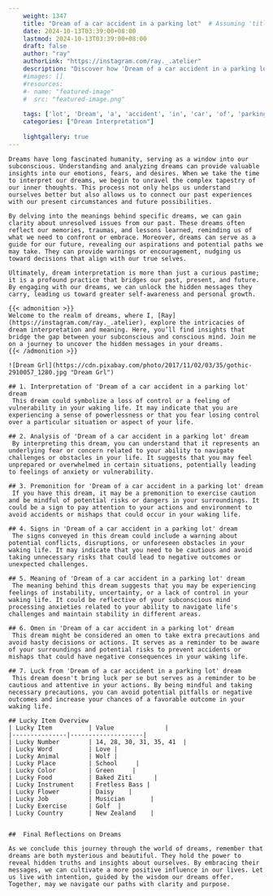 ```yaml
---
    weight: 1347
    title: "Dream of a car accident in a parking lot"  # Assuming 'title' column exists
    date: 2024-10-13T03:39:00+08:00
    lastmod: 2024-10-13T03:39:00+08:00
    draft: false
    author: "ray"
    authorLink: "https://instagram.com/ray._.atelier"
    description: "Discover how 'Dream of a car accident in a parking lot' can interpret your future and uncover its significant meanings in your life."
    #images: []
    #resources:
    #- name: "featured-image"
    #  src: "featured-image.png"
    
    tags: ['lot', 'Dream', 'a', 'accident', 'in', 'car', 'of', 'parking']
    categories: ["Dream Interpretation"]
    
    lightgallery: true
---
```

    
    Dreams have long fascinated humanity, serving as a window into our subconscious. Understanding and analyzing dreams can provide valuable insights into our emotions, fears, and desires. When we take the time to interpret our dreams, we begin to unravel the complex tapestry of our inner thoughts. This process not only helps us understand ourselves better but also allows us to connect our past experiences with our present circumstances and future possibilities.
    
    By delving into the meanings behind specific dreams, we can gain clarity about unresolved issues from our past. These dreams often reflect our memories, traumas, and lessons learned, reminding us of what we need to confront or embrace. Moreover, dreams can serve as a guide for our future, revealing our aspirations and potential paths we may take. They can provide warnings or encouragement, nudging us toward decisions that align with our true selves.
    
    Ultimately, dream interpretation is more than just a curious pastime; it is a profound practice that bridges our past, present, and future. By engaging with our dreams, we can unlock the hidden messages they carry, leading us toward greater self-awareness and personal growth.
    
    {{< admonition >}}
    Welcome to the realm of dreams, where I, [Ray](https://instagram.com/ray._.atelier), explore the intricacies of dream interpretation and meaning. Here, you’ll find insights that bridge the gap between your subconscious and conscious mind. Join me on a journey to uncover the hidden messages in your dreams.
    {{< /admonition >}}
    
    ![Dream Grl](https://cdn.pixabay.com/photo/2017/11/02/03/35/gothic-2910057_1280.jpg "Dream Grl")
    
    ## 1. Interpretation of 'Dream of a car accident in a parking lot' dream
     This dream could symbolize a loss of control or a feeling of vulnerability in your waking life. It may indicate that you are experiencing a sense of powerlessness or that you fear losing control over a particular situation or aspect of your life.
    
    ## 2. Analysis of 'Dream of a car accident in a parking lot' dream
     By interpreting this dream, you can understand that it represents an underlying fear or concern related to your ability to navigate challenges or obstacles in your life. It suggests that you may feel unprepared or overwhelmed in certain situations, potentially leading to feelings of anxiety or vulnerability.
    
    ## 3. Premonition for 'Dream of a car accident in a parking lot' dream
     If you have this dream, it may be a premonition to exercise caution and be mindful of potential risks or dangers in your surroundings. It could be a sign to pay attention to your actions and environment to avoid accidents or mishaps that could occur in your waking life.
    
    ## 4. Signs in 'Dream of a car accident in a parking lot' dream
     The signs conveyed in this dream could include a warning about potential conflicts, disruptions, or unforeseen obstacles in your waking life. It may indicate that you need to be cautious and avoid taking unnecessary risks that could lead to negative outcomes or unexpected challenges.
    
    ## 5. Meaning of 'Dream of a car accident in a parking lot' dream
     The meaning behind this dream suggests that you may be experiencing feelings of instability, uncertainty, or a lack of control in your waking life. It could be reflective of your subconscious mind processing anxieties related to your ability to navigate life's challenges and maintain stability in different areas.
    
    ## 6. Omen in 'Dream of a car accident in a parking lot' dream
     This dream might be considered an omen to take extra precautions and avoid hasty decisions or actions. It serves as a reminder to be aware of your surroundings and potential risks to prevent accidents or mishaps that could have negative consequences in your waking life.
    
    ## 7. Luck from 'Dream of a car accident in a parking lot' dream
     This dream doesn't bring luck per se but serves as a reminder to be cautious and attentive in your actions. By being mindful and taking necessary precautions, you can avoid potential pitfalls or negative outcomes and increase your chances of a favorable outcome in your waking life.
    
    ## Lucky Item Overview
    | Lucky Item          | Value              |
    |---------------|--------------------|
    | Lucky Number        | 14, 28, 30, 31, 35, 41  |
    | Lucky Word          | Love |
    | Lucky Animal        | Wolf |
    | Lucky Place         | School     |
    | Lucky Color         | Green     |
    | Lucky Food          | Baked Ziti      |
    | Lucky Instrument    | Fretless Bass |
    | Lucky Flower        | Daisy    |
    | Lucky Job           | Musician       |
    | Lucky Exercise      | Golf  |
    | Lucky Country       | New Zealand    |
    
    
    ##  Final Reflections on Dreams
    
    As we conclude this journey through the world of dreams, remember that dreams are both mysterious and beautiful. They hold the power to reveal hidden truths and insights about ourselves. By embracing their messages, we can cultivate a more positive influence in our lives. Let us live with intention, guided by the wisdom our dreams offer. Together, may we navigate our paths with clarity and purpose.
    